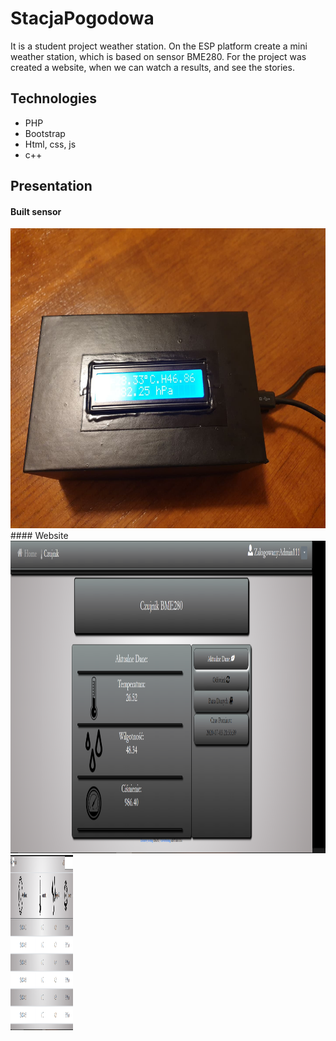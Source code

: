 # StacjaPogodowa
It is a student project weather station. On the ESP platform create a mini weather station, which is based on sensor BME280. For the project was created a website, when we can watch a results, and see the stories.

## Technologies
- PHP 
- Bootstrap
- Html, css, js
- c++

## Presentation
#### Built sensor
<img src="/strona/image/z3.jpg" width="640" height="480" style="float:center">
#### Website
<img src="/strona/image/z4.PNG" width="1000" height="500" style="float:center">
<img src="/strona/image/z5.PNG" width="100" height="280" style="float:center">
